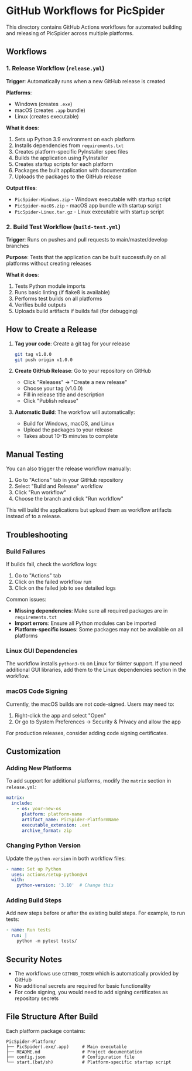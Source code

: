 # GitHub Workflows for PicSpider

This directory contains GitHub Actions workflows for automated building and releasing of PicSpider across multiple platforms.

## Workflows

### 1. Release Workflow (`release.yml`)

**Trigger**: Automatically runs when a new GitHub release is created

**Platforms**: 
- Windows (creates `.exe`)
- macOS (creates `.app` bundle)
- Linux (creates executable)

**What it does**:
1. Sets up Python 3.9 environment on each platform
2. Installs dependencies from `requirements.txt`
3. Creates platform-specific PyInstaller spec files
4. Builds the application using PyInstaller
5. Creates startup scripts for each platform
6. Packages the built application with documentation
7. Uploads the packages to the GitHub release

**Output files**:
- `PicSpider-Windows.zip` - Windows executable with startup script
- `PicSpider-macOS.zip` - macOS app bundle with startup script  
- `PicSpider-Linux.tar.gz` - Linux executable with startup script

### 2. Build Test Workflow (`build-test.yml`)

**Trigger**: Runs on pushes and pull requests to main/master/develop branches

**Purpose**: Tests that the application can be built successfully on all platforms without creating releases

**What it does**:
1. Tests Python module imports
2. Runs basic linting (if flake8 is available)
3. Performs test builds on all platforms
4. Verifies build outputs
5. Uploads build artifacts if builds fail (for debugging)

## How to Create a Release

1. **Tag your code**: Create a git tag for your release
   ```bash
   git tag v1.0.0
   git push origin v1.0.0
   ```

2. **Create GitHub Release**: Go to your repository on GitHub
   - Click "Releases" → "Create a new release"
   - Choose your tag (v1.0.0)
   - Fill in release title and description
   - Click "Publish release"

3. **Automatic Build**: The workflow will automatically:
   - Build for Windows, macOS, and Linux
   - Upload the packages to your release
   - Takes about 10-15 minutes to complete

## Manual Testing

You can also trigger the release workflow manually:

1. Go to "Actions" tab in your GitHub repository
2. Select "Build and Release" workflow
3. Click "Run workflow"
4. Choose the branch and click "Run workflow"

This will build the applications but upload them as workflow artifacts instead of to a release.

## Troubleshooting

### Build Failures

If builds fail, check the workflow logs:
1. Go to "Actions" tab
2. Click on the failed workflow run
3. Click on the failed job to see detailed logs

Common issues:
- **Missing dependencies**: Make sure all required packages are in `requirements.txt`
- **Import errors**: Ensure all Python modules can be imported
- **Platform-specific issues**: Some packages may not be available on all platforms

### Linux GUI Dependencies

The workflow installs `python3-tk` on Linux for tkinter support. If you need additional GUI libraries, add them to the Linux dependencies section in the workflow.

### macOS Code Signing

Currently, the macOS builds are not code-signed. Users may need to:
1. Right-click the app and select "Open"
2. Or go to System Preferences → Security & Privacy and allow the app

For production releases, consider adding code signing certificates.

## Customization

### Adding New Platforms

To add support for additional platforms, modify the `matrix` section in `release.yml`:

```yaml
matrix:
  include:
    - os: your-new-os
      platform: platform-name
      artifact_name: PicSpider-PlatformName
      executable_extension: .ext
      archive_format: zip
```

### Changing Python Version

Update the `python-version` in both workflow files:

```yaml
- name: Set up Python
  uses: actions/setup-python@v4
  with:
    python-version: '3.10'  # Change this
```

### Adding Build Steps

Add new steps before or after the existing build steps. For example, to run tests:

```yaml
- name: Run tests
  run: |
    python -m pytest tests/
```

## Security Notes

- The workflows use `GITHUB_TOKEN` which is automatically provided by GitHub
- No additional secrets are required for basic functionality
- For code signing, you would need to add signing certificates as repository secrets

## File Structure After Build

Each platform package contains:
```
PicSpider-Platform/
├── PicSpider(.exe/.app)     # Main executable
├── README.md                # Project documentation
├── config.json              # Configuration file
└── start.(bat/sh)           # Platform-specific startup script
```
